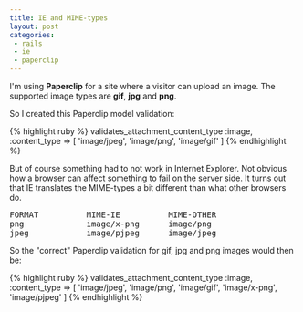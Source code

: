 ```yaml
---
title: IE and MIME-types
layout: post
categories:
 - rails
 - ie
 - paperclip
---
```


I'm using **Paperclip** for a site where a visitor can upload an
image. The supported image types are **gif**, **jpg** and **png**.

So I created this Paperclip model validation:

{% highlight ruby %}
validates_attachment_content_type :image, :content_type => [ 'image/jpeg', 'image/png', 'image/gif' ]
{% endhighlight %}

But of course something had to not work in Internet Explorer. Not
obvious how a browser can affect something to fail on the server
side. It turns out that IE translates the MIME-types a bit different
than what other browsers do.
<pre>
FORMAT          MIME-IE          MIME-OTHER
png             image/x-png      image/png
jpeg            image/pjpeg      image/jpeg
</pre>

So the "correct" Paperclip validation for gif, jpg and png images would then be:

{% highlight ruby %}
validates_attachment_content_type :image, :content_type => [ 'image/jpeg', 'image/png', 'image/gif', 'image/x-png', 'image/pjpeg' ]
{% endhighlight %}
